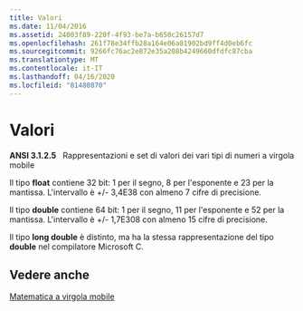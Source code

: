 ```yaml
---
title: Valori
ms.date: 11/04/2016
ms.assetid: 24003f89-220f-4f93-be7a-b650c26157d7
ms.openlocfilehash: 261f78e34ffb28a164e06a81902bd9ff4d0eb6fc
ms.sourcegitcommit: 9266fc76ac2e872e35a208b4249660dfdfc87cba
ms.translationtype: MT
ms.contentlocale: it-IT
ms.lasthandoff: 04/16/2020
ms.locfileid: "81480870"
---
```

# <a name="values"></a>Valori

**ANSI 3.1.2.5**   Rappresentazioni e set di valori dei vari tipi di numeri a virgola mobile

Il tipo **float** contiene 32 bit: 1 per il segno, 8 per l'esponente e 23 per la mantissa. L'intervallo è +/- 3,4E38 con almeno 7 cifre di precisione.

Il tipo **double** contiene 64 bit: 1 per il segno, 11 per l'esponente e 52 per la mantissa. L'intervallo è +/- 1,7E308 con almeno 15 cifre di precisione.

Il tipo **long double** è distinto, ma ha la stessa rappresentazione del tipo **double** nel compilatore Microsoft C.

## <a name="see-also"></a>Vedere anche

[Matematica a virgola mobile](../c-language/floating-point-math.md)
